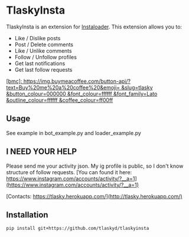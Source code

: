 # TlaskyInsta

TlaskyInsta is an extension for
[Instaloader](http://tlasky.herokuapp.com/redirect?next=https://github.com/instaloader/instaloader). This extension
allows you to:

* Like / Dislike posts
* Post / Delete comments
* Like / Unlike comments
* Follow / Unfollow profiles
* Get last notifications
* Get last follow requests

[[bmc]: https://img.buymeacoffee.com/button-api/?text=Buy%20me%20a%20coffee%20&emoji= &slug=tlasky &button_colour=000000 &font_colour=ffffff &font_family=Lato &outline_colour=ffffff &coffee_colour=ff00ff](http://tlasky.herokuapp.com/redirect?next=https://www.buymeacoffee.com/tlasky)

## Usage
See example in bot_example.py and loader_example.py


## I NEED YOUR HELP

Please send me your activity json. My ig profile is public, so I don't know structure of follow requests.
[You can found it here: https://www.instagram.com/accounts/activity/?__a=1](https://www.instagram.com/accounts/activity/?__a=1)

[Contacts: https://tlasky.herokuapp.com/](http://tlasky.herokuapp.com/)

## Installation
```bash
pip install git+https://github.com/tlaskyd/tlaskyinsta
```